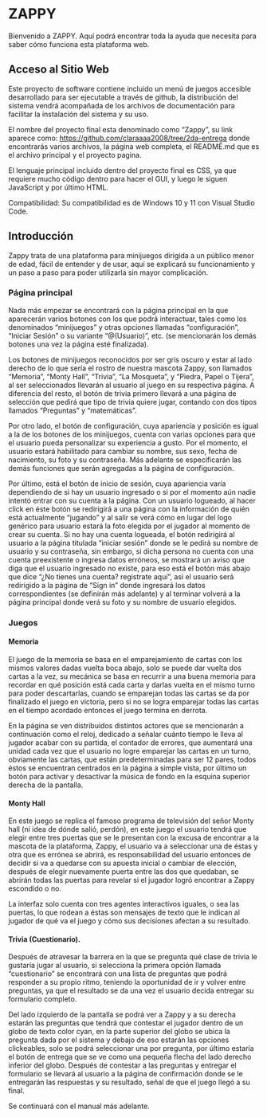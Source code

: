 # ZAPPY

Bienvenido a ZAPPY. Aquí podrá encontrar toda la ayuda que necesita para saber cómo funciona esta plataforma web.

## Acceso al Sitio Web
Este proyecto de software contiene incluido un menú de juegos accesible desarrollado para ser ejecutable a través de github, la distribución del sistema vendrá acompañada de los archivos de documentación para facilitar la instalación del sistema y su uso.  

El nombre del proyecto final esta denominado como “Zappy”, su link aparece como: https://github.com/claraaaa2008/tree/2da-entrega donde encontrarás varios archivos, la página web completa, el README.md que es el archivo principal y el proyecto pagina.  

El lenguaje principal incluido dentro del proyecto final es CSS, ya que requiere mucho código dentro para hacer el GUI, y luego le siguen JavaScript y por último HTML.  

Compatibilidad: Su compatibilidad es de Windows 10 y 11 con Visual Studio Code.

## Introducción
Zappy trata de una plataforma para minijuegos dirigida a un público menor de edad, fácil de entender y de usar, aquí se explicará su funcionamiento y un paso a paso para poder utilizarla sin mayor complicación.  

### Página principal
Nada más empezar se encontrará con la página principal en la que aparecerán varios botones con los que podrá interactuar, tales como los denominados “minijuegos” y otras opciones llamadas “configuración”, “Iniciar Sesión” o su variante “@(Usuario)”, etc. (se mencionarán los demás botones una vez la página esté finalizada).  

Los botones de minijuegos reconocidos por ser gris oscuro y estar al lado derecho de lo que sería el rostro de nuestra mascota Zappy, son llamados “Memoria”, “Monty Hall”, “Trivia”, “La Mosqueta”, y “Piedra, Papel o Tijera”, al ser seleccionados llevarán al usuario al juego en su respectiva página. A diferencia del resto, el botón de trivia primero llevará a una página de selección que pedirá que tipo de trivia quiere jugar, contando con dos tipos llamados “Preguntas” y “matemáticas”.  

Por otro lado, el botón de configuración, cuya apariencia y posición es igual a la de los botones de los minijuegos, cuenta con varias opciones para que el usuario pueda personalizar su experiencia a gusto. Por el momento, el usuario estará habilitado para cambiar su nombre, sus sexo, fecha de nacimiento, su foto y su contraseña. Más adelante se especificarán las demás funciones que serán agregadas a la página de configuración.  

Por último, está el botón de inicio de sesión, cuya apariencia varía dependiendo de si hay un usuario ingresado o si por el momento aún nadie intentó entrar con su cuenta a la página. Con un usuario logueado, al hacer click en éste botón se redirigirá a una página con la información de quién está actualmente “jugando” y al salir se verá cómo en lugar del logo genérico para usuario estará la foto elegida por el jugador al momento de crear su cuenta. Si no hay una cuenta logueada, el botón redirigirá al usuario a  la página titulada “iniciar sesión” donde se le pedirá su nombre de usuario y su contraseña, sin embargo, si dicha persona no cuenta con una cuenta preexistente o ingresa datos erróneos, se mostrará un aviso que diga que el usuario ingresado no existe, para eso está el botón más abajo que dice “¿No tienes una cuenta? registrate aquí”, así el usuario será redirigido a la página de “Sign in” donde ingresará los datos correspondientes (se definirán más adelante) y al terminar volverá a la página principal donde verá su foto y su nombre de usuario elegidos.  

### Juegos
#### Memoria
El juego de la memoria se basa en el emparejamiento de cartas con los mismos valores dadas vuelta boca abajo, solo se puede dar vuelta dos cartas a la vez, su mecánica se basa en recurrir a una buena memoria para recordar en qué posición está cada carta y darlas vuelta en el mismo turno para poder descartarlas, cuando se emparejan todas las cartas se da por finalizado el juego en victoria, pero si no se logra emparejar todas las cartas en el tiempo acordado entonces el juego termina en derrota.  

En la página se ven distribuidos distintos actores que se mencionarán a continuación como el reloj, dedicado a señalar cuánto tiempo le lleva al jugador acabar con su partida, el contador de errores, que aumentará una unidad cada vez que el usuario no logre emparejar las cartas en un turno, obviamente las cartas, que están predeterminadas para ser 12 pares, todos éstos se encuentran centrados en la página a simple vista, por último un botón para activar y desactivar la música de fondo en la esquina superior derecha de la pantalla.  

#### Monty Hall
En este juego se replica el famoso programa de televisión del señor Monty hall (ni idea de dónde salió, perdón), en este juego el usuario tendrá que elegir entre tres puertas que se le presentan con la excusa de encontrar a la mascota de la plataforma, Zappy, el usuario va a seleccionar una de éstas y otra que es errónea se abrirá, es responsabilidad del usuario entonces de decidir si va a quedarse con su apuesta inicial o cambiar de elección, después de elegir nuevamente puerta entre las dos que quedaban, se abrirán todas las puertas para revelar si el jugador logró encontrar a Zappy escondido o no.  

La interfaz solo cuenta con tres agentes interactivos iguales, o sea las puertas, lo que rodean a éstas son mensajes de texto que le indican al jugador de qué va el juego y cómo sus decisiones afectan a su resultado.  

#### Trivia (Cuestionario).
Después de atravesar la barrera en la que se pregunta qué clase de trivia le gustaría jugar al usuario, si selecciona la primera opción llamada “cuestionario” se encontrará con una lista de preguntas que podrá responder a su propio ritmo, teniendo la oportunidad de ir y volver entre preguntas, ya que el resultado se da una vez el usuario decida entregar su formulario completo.  

Del lado izquierdo de la pantalla se podrá ver a Zappy y a su derecha estarán las preguntas que tendrá que contestar el jugador dentro de un globo de texto color cyan, en la parte superior del globo se ubica la pregunta dada por el sistema y debajo de eso estarán las opciones clickeables, solo se podrá seleccionar una por pregunta, por último estaría el botón de entrega que se ve como una pequeña flecha del lado derecho inferior del globo. Después de contestar a las preguntas y entregar el formulario se llevará al usuario a la página de confirmación donde se le entregarán las respuestas y su resultado, señal de que el juego llegó a su final.  

Se continuará con el manual más adelante.